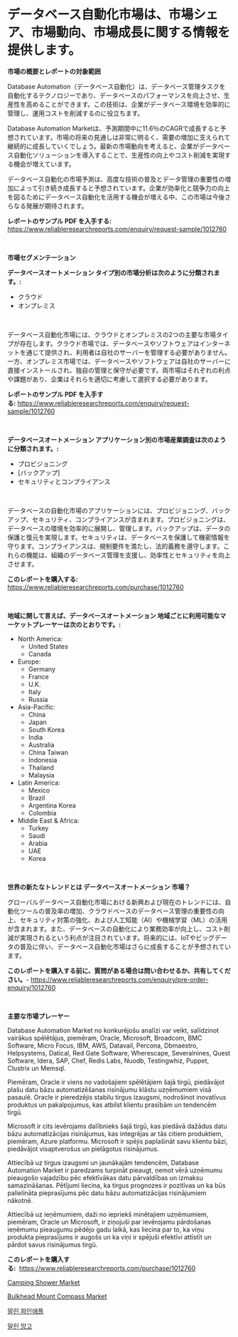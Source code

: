 <p><h1>データベース自動化市場は、市場シェア、市場動向、市場成長に関する情報を提供します。</h1></p><p><strong>市場の概要とレポートの対象範囲</strong></p>
<p><p>Database Automation（データベース自動化）は、データベース管理タスクを自動化するテクノロジーであり、データベースのパフォーマンスを向上させ、生産性を高めることができます。この技術は、企業がデータベース環境を効率的に管理し、運用コストを削減するのに役立ちます。</p><p>Database Automation Marketは、予測期間中に11.6％のCAGRで成長すると予想されています。市場の将来の見通しは非常に明るく、需要の増加に支えられて継続的に成長していくでしょう。最新の市場動向を考えると、企業がデータベース自動化ソリューションを導入することで、生産性の向上やコスト削減を実現する機会が増えています。</p><p>データベース自動化の市場予測は、高度な技術の普及とデータ管理の重要性の増加によって引き続き成長すると予想されています。企業が効率化と競争力の向上を図るためにデータベース自動化を活用する機会が増える中、この市場は今後さらなる発展が期待されます。</p></p>
<p><strong>レポートのサンプル PDF を入手する:</strong> <a href="https://www.reliableresearchreports.com/enquiry/request-sample/1012760">https://www.reliableresearchreports.com/enquiry/request-sample/1012760</a></p>
<p>&nbsp;</p>
<p><strong>市場セグメンテーション</strong></p>
<p><strong>データベースオートメーション タイプ別の市場分析は次のように分類されます。:</strong></p>
<p><ul><li>クラウド</li><li>オンプレミス</li></ul></p>
<p>&nbsp;</p>
<p><p>データベース自動化市場には、クラウドとオンプレミスの2つの主要な市場タイプが存在します。クラウド市場では、データベースやソフトウェアはインターネットを通じて提供され、利用者は自社のサーバーを管理する必要がありません。一方、オンプレミス市場では、データベースやソフトウェアは自社のサーバーに直接インストールされ、独自の管理と保守が必要です。両市場はそれぞれの利点や課題があり、企業はそれらを適切に考慮して選択する必要があります。</p></p>
<p><strong>レポートのサンプル PDF を入手する:</strong>&nbsp;<a href="https://www.reliableresearchreports.com/enquiry/request-sample/1012760">https://www.reliableresearchreports.com/enquiry/request-sample/1012760</a></p>
<p>&nbsp;</p>
<p><strong> データベースオートメーション アプリケーション別の市場産業調査は次のように分類されます。:</strong></p>
<p><ul><li>プロビジョニング</li><li>[バックアップ]</li><li>セキュリティとコンプライアンス</li></ul></p>
<p>&nbsp;</p>
<p><p>データベースの自動化市場のアプリケーションには、プロビジョニング、バックアップ、セキュリティ、コンプライアンスが含まれます。プロビジョニングは、データベースの環境を効率的に展開し、管理します。バックアップは、データの保護と復元を実現します。セキュリティは、データベースを保護して機密情報を守ります。コンプライアンスは、規制要件を満たし、法的義務を遵守します。これらの機能は、組織のデータベース管理を支援し、効率性とセキュリティを向上させます。</p></p>
<p><strong>このレポートを購入する:</strong>&nbsp; <a href="https://www.reliableresearchreports.com/purchase/1012760">https://www.reliableresearchreports.com/purchase/1012760</a></p>
<p>&nbsp;</p>
<p><strong>地域に関して言えば、データベースオートメーション 地域ごとに利用可能なマーケットプレーヤーは次のとおりです。:</strong></p>
<p><ul>
    <li>
        North America:
        <ul>
            <li>United States</li>
            <li>Canada</li>
        </ul>
    </li>
    <li>
        Europe:
        <ul>
            <li>Germany</li>
            <li>France</li>
            <li>U.K.</li>
            <li>Italy</li>
            <li>Russia</li>
        </ul>
    </li>
    <li>
        Asia-Pacific:
        <ul>
            <li>China</li>
            <li>Japan</li>
            <li>South Korea</li>
            <li>India</li>
            <li>Australia</li>
            <li>China Taiwan</li>
            <li>Indonesia</li>
            <li>Thailand</li>
            <li>Malaysia</li>
        </ul>
    </li>
    <li>
        Latin America:
        <ul>
            <li>Mexico</li>
            <li>Brazil</li>
            <li>Argentina Korea</li>
            <li>Colombia</li>
        </ul>
    </li>
    <li>
        Middle East & Africa:
        <ul>
            <li>Turkey</li>
            <li>Saudi</li>
            <li>Arabia</li>
            <li>UAE</li>
            <li>Korea</li>
        </ul>
    </li>
    </ul></p>
<p>&nbsp;</p>
<p><strong>世界の新たなトレンドとは データベースオートメーション 市場？</strong></p>
<p><p>グローバルデータベース自動化市場における新興および現在のトレンドには、自動化ツールの普及率の増加、クラウドベースのデータベース管理の重要性の向上、セキュリティ対策の強化、および人工知能（AI）や機械学習（ML）の活用が含まれます。また、データベースの自動化により業務効率が向上し、コスト削減が実現されるという利点が注目されています。将来的には、IoTやビッグデータの普及に伴い、データベース自動化市場はさらに成長することが予想されています。</p></p>
<p><strong>このレポートを購入する前に、質問がある場合は問い合わせるか、共有してください。</strong>- <a href="https://www.reliableresearchreports.com/enquiry/pre-order-enquiry/1012760">https://www.reliableresearchreports.com/enquiry/pre-order-enquiry/1012760</a></p>
<p>&nbsp;</p>
<p><strong>主要な市場プレーヤー</strong></p>
<p><p>Database Automation Market no konkurējošu analīzi var veikt, salīdzinot vairākus spēlētājus, piemēram, Oracle, Microsoft, Broadcom, BMC Software, Micro Focus, IBM, AWS, Datavail, Percona, Dbmaestro, Helpsystems, Datical, Red Gate Software, Wherescape, Severalnines, Quest Software, Idera, SAP, Chef, Redis Labs, Nuodb, Testingwhiz, Puppet, Clustrix un Memsql. </p><p>Piemēram, Oracle ir viens no vadošajiem spēlētājiem šajā tirgū, piedāvājot plašu datu bāzu automatizēšanas risinājumu klāstu uzņēmumiem visā pasaulē. Oracle ir pieredzējis stabilu tirgus izaugsmi, nodrošinot inovatīvus produktus un pakalpojumus, kas atbilst klientu prasībām un tendencēm tirgū. </p><p>Microsoft ir cits ievērojams dalībnieks šajā tirgū, kas piedāvā dažādus datu bāzu automatizācijas risinājumus, kas integrējas ar tās citiem produktiem, piemēram, Azure platformu. Microsoft ir spējis paplašināt savu klientu bāzi, piedāvājot visaptverošus un pielāgotus risinājumus. </p><p>Attiecībā uz tirgus izaugsmi un jaunākajām tendencēm, Database Automation Market ir paredzams turpināt pieaugt, ņemot vērā uzņēmumu pieaugošo vajadzību pēc efektīvākas datu pārvaldības un izmaksu samazināšanas. Pētījumi liecina, ka tirgus prognozes ir pozitīvas un ka būs palielināta pieprasījums pēc datu bāzu automatizācijas risinājumiem nākotnē. </p><p>Attiecībā uz ieņēmumiem, daži no iepriekš minētajiem uzņēmumiem, piemēram, Oracle un Microsoft, ir ziņojuši par ievērojamu pārdošanas ieņēmumu pieaugumu pēdējo gadu laikā, kas liecina par to, ka viņu produkta pieprasījums ir augošs un ka viņi ir spējuši efektīvi attīstīt un pārdot savus risinājumus tirgū.</p></p>
<p><strong>このレポートを購入する:</strong>&nbsp;&nbsp;<a href="https://www.reliableresearchreports.com/purchase/1012760">https://www.reliableresearchreports.com/purchase/1012760</a></p>
<p><p><a href="https://github.com/beatblasta/Market-Research-Report-List-2/blob/main/camping-shower-market.md">Camping Shower Market</a></p><p><a href="https://github.com/shotows/Market-Research-Report-List-1/blob/main/bulkhead-mount-compass-market.md">Bulkhead Mount Compass Market</a></p><p><a href="https://medium.com/@fredajerde/%EA%B1%B4%EC%A1%B0-%ED%8C%8C%EC%9D%B8%EC%95%A0%ED%94%8C-%EC%8B%9C%EC%9E%A5-%EB%B3%B4%EA%B3%A0%EC%84%9C%EB%8A%94-%EC%9D%B4-%EC%8B%9C%EC%9E%A5%EC%9D%98-%EC%B5%9C%EC%8B%A0-%ED%8A%B8%EB%A0%8C%EB%93%9C%EC%99%80-%EC%84%B1%EC%9E%A5-%EA%B8%B0%ED%9A%8C%EB%A5%BC-%EB%B3%B4%EC%97%AC%EC%A4%80%EB%8B%A4-fcaca76aaaa0">말린 파인애플</a></p><p><a href="https://medium.com/@treyhettinger2023/%EB%A7%9D%EA%B3%A0-%EA%B1%B4%EC%A1%B0-%EC%8B%9C%EC%9E%A5-%EC%A7%80%ED%91%9C-%ED%95%B4%EC%84%9D-%EC%8B%9C%EC%9E%A5-%EC%A0%90%EC%9C%A0%EC%9C%A8-%ED%8A%B8%EB%A0%8C%EB%93%9C-%EB%B0%8F-%EC%84%B1%EC%9E%A5-%ED%8C%A8%ED%84%B4-760d87244053">말린 망고</a></p></p>
